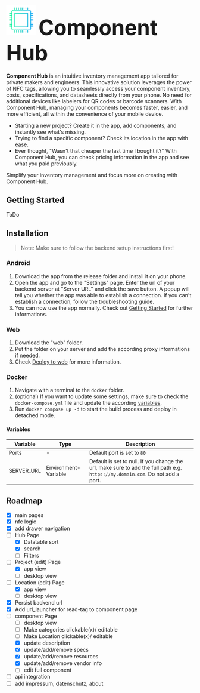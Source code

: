 # <img src="./assets/logos/logo_whitespace.png" height=80> <span style="font-size: 2em;" > Component Hub</span> 

**Component Hub** is an intuitive inventory management app tailored for private makers and engineers. This innovative solution leverages the power of NFC tags, allowing you to seamlessly access your component inventory, costs, specifications, and datasheets directly from your phone. No need for additional devices like labelers for QR codes or barcode scanners. With Component Hub, managing your components becomes faster, easier, and more efficient, all within the convenience of your mobile device.

- Starting a new project? Create it in the app, add components, and instantly see what's missing. 
- Trying to find a specific component? Check its location in the app with ease. 
- Ever thought, "Wasn't that cheaper the last time I bought it?" With Component Hub, you can check pricing information in the app and see what you paid previously. 
  
Simplify your inventory management and focus more on creating with Component Hub.

## Getting Started
ToDo

## Installation
> Note: Make sure to follow the backend setup instructions first!

### Android
1. Download the app from the release folder and install it on your phone.
2. Open the app and go to the "Settings" page. Enter the url of your backend server at "Server URL" and click the save button. A popup will tell you whether the app was able to establish a connection. If you can't establish a connection, follow the troubleshooting guide.
3. You can now use the app normally. Check out [Getting Started](#Getting-Started) for further informations.

### Web
1. Download the "web" folder.
2. Put the folder on your server and add the according proxy informations if needed.
3. Check [Deploy to web](https://docs.flutter.dev/deployment/web#deploying-to-the-web) for more information.

### Docker
1. Navigate with a terminal to the `docker` folder.
2. (optional) If you want to update some settings, make sure to check the `docker-compose.yml` file and update the according [variables](#variables). 
3. Run `docker compose up -d` to start the build process and deploy in detached mode.

#### Variables

| Variable | Type | Description |
| --- | --- | --- |
| Ports | - | Default port is set to `80` |
| SERVER_URL | Environment-Variable | Default is set to null. If you change the url, make sure to add the full path e.g. `https://my.domain.com`. Do not add a port.  |

## Roadmap

- [x] main pages
- [x] nfc logic
- [x] add drawer navigation 
- [ ] Hub Page
  - [x] Datatable sort 
  - [x] search
  - [ ] Filters
- [ ] Project (edit) Page
  - [x] app view
  - [ ] desktop view
- [ ] Location (edit) Page
  - [x] app view
  - [ ] desktop view
- [x] Persist backend url
- [x] Add url_launcher for read-tag to component page
- [ ] component Page
  - [ ] desktop view
  - [ ] Make categories clickable(x)/ editable
  - [ ] Make Location clickable(x)/ editable
  - [x] update description
  - [x] update/add/remove specs
  - [x] update/add/remove resources
  - [x] update/add/remove vendor info
  - [ ] edit full component
- [ ] api integration
- [ ] add impressum, datenschutz, about